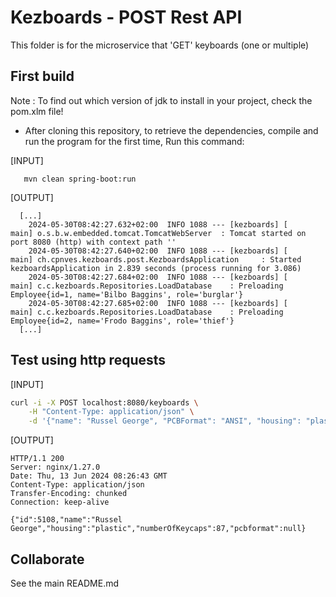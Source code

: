 # Kezboards - POST Rest API

This folder is for the microservice that 'GET' keyboards (one or multiple)

## First build
Note : To find out which version of jdk to install in your project, check the pom.xlm file!

* After cloning this repository, to retrieve the dependencies, compile and run the program for the first time, Run this command:

[INPUT]
```
   mvn clean spring-boot:run
```

[OUTPUT]
```
  [...]
    2024-05-30T08:42:27.632+02:00  INFO 1088 --- [kezboards] [           main] o.s.b.w.embedded.tomcat.TomcatWebServer  : Tomcat started on port 8080 (http) with context path ''
    2024-05-30T08:42:27.640+02:00  INFO 1088 --- [kezboards] [           main] ch.cpnves.kezboards.post.KezboardsApplication     : Started kezboardsApplication in 2.839 seconds (process running for 3.086)
    2024-05-30T08:42:27.684+02:00  INFO 1088 --- [kezboards] [           main] c.c.kezboards.Repositories.LoadDatabase    : Preloading Employee{id=1, name='Bilbo Baggins', role='burglar'}
    2024-05-30T08:42:27.685+02:00  INFO 1088 --- [kezboards] [           main] c.c.kezboards.Repositories.LoadDatabase    : Preloading Employee{id=2, name='Frodo Baggins', role='thief'}
  [...]
```

## Test using http requests

[INPUT]
```sh
curl -i -X POST localhost:8080/keyboards \
    -H "Content-Type: application/json" \
    -d '{"name": "Russel George", "PCBFormat": "ANSI", "housing": "plastic", "numberOfKeycaps": 87}'
````

[OUTPUT]
```
HTTP/1.1 200 
Server: nginx/1.27.0
Date: Thu, 13 Jun 2024 08:26:43 GMT
Content-Type: application/json
Transfer-Encoding: chunked
Connection: keep-alive

{"id":5108,"name":"Russel George","housing":"plastic","numberOfKeycaps":87,"pcbformat":null}
```

## Collaborate
See the main README.md